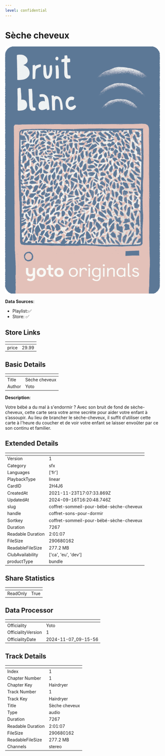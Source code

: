 ```yaml
---
level: confidential
---
```

# Sèche cheveux

![card_[2H4J6].png](../../img/cards/card_[2H4J6].png)

**Data Sources**: 

- Playlist:✅
- Store: ✅


## Store Links

| <!-- --> | <!-- --> |
| - | - |
| price | 29.99 |


## Basic Details

| <!-- --> | <!-- --> |
| - | - |
| Title | Sèche cheveux |
| Author | Yoto |

**Description**:

Votre bébé a du mal à s'endormir ? Avec son bruit de fond de sèche-cheveux, cette carte sera votre arme secrète pour aider votre enfant à s’assoupir. Au lieu de brancher le sèche-cheveux, il suffit d’utiliser cette carte à l'heure du coucher et de voir votre enfant se laisser envoûter par ce son continu et familier.


## Extended Details

| <!-- --> | <!-- --> |
| - | - |
| Version | 1 |
| Category | sfx |
| Languages | ['fr'] |
| PlaybackType | linear |
| CardID | 2H4J6 |
| CreatedAt | 2021-11-23T17:07:33.869Z |
| UpdatedAt | 2024-09-16T16:20:48.746Z |
| slug | coffret-sommeil-pour-bébé-sèche-cheveux |
| handle | coffret-sons-pour-dormir |
| Sortkey | coffret-sommeil-pour-bébé-sèche-cheveux |
| Duration | 7267 |
| Readable Duration | 2:01:07 |
| FileSize | 290680162 |
| ReadableFileSize | 277.2 MB |
| ClubAvailability | ['ca', 'eu', 'dev'] |
| productType | bundle |


## Share Statistics

| <!-- --> | <!-- --> |
| - | - |
| ReadOnly | True |


## Data Processor

| <!-- --> | <!-- --> |
| - | - |
| Officiality | Yoto
| OfficialityVersion | 1
| OfficialityDate | 2024-11-07_09-15-56


## Track Details

| <!-- --> | <!-- --> |
| - | - |
| Index | 1 |
| Chapter Number | 1 |
| Chapter Key | Hairdryer |
| Track Number | 1 |
| Track Key | Hairdryer |
| Title | Sèche cheveux |
| Type | audio |
| Duration | 7267 |
| Readable Duration | 2:01:07 |
| FileSize | 290680162 |
| ReadableFileSize | 277.2 MB |
| Channels | stereo |

